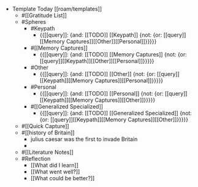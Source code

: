 - Template Today [[roam/templates]]
    - #[[Gratitude List]] 
    - #Spheres 
        - #Keypath
            - {{[[query]]: {and: [[TODO]] [[Keypath]] {not: {or: [[query]][[Memory Captures]][[Other]][[Personal]]}}}}}
        - #[[Memory Captures]]
            - {{[[query]]: {and: [[TODO]] [[Memory Captures]] {not: {or: [[query]][[Keypath]][[Other]][[Personal]]}}}}}
        - #Other
            - {{[[query]]: {and: [[TODO]] [[Other]] {not: {or: [[query]][[Keypath]][[Memory Captures]][[Personal]]}}}}}
        - #Personal
            - {{[[query]]: {and: [[TODO]] [[Personal]] {not: {or: [[query]][[Keypath]][[Memory Captures]][[Other]]}}}}}
        - #[[Generalized Specialized]]
            - {{[[query]]: {and: [[TODO]] [[Generalized Specialized]] {not: {or: [[query]][[Keypath]][[Memory Captures]][[Other]]}}}}}
    - #[[Quick Capture]]
    - #[[history of Britain]]
        - julius caesar was the first to invade Britain
        - 
    - #[[Literature Notes]]
    - #Reflection
        - [[What did I learn]]
        - [[What went well?]]
        - [[What could be better?]]
